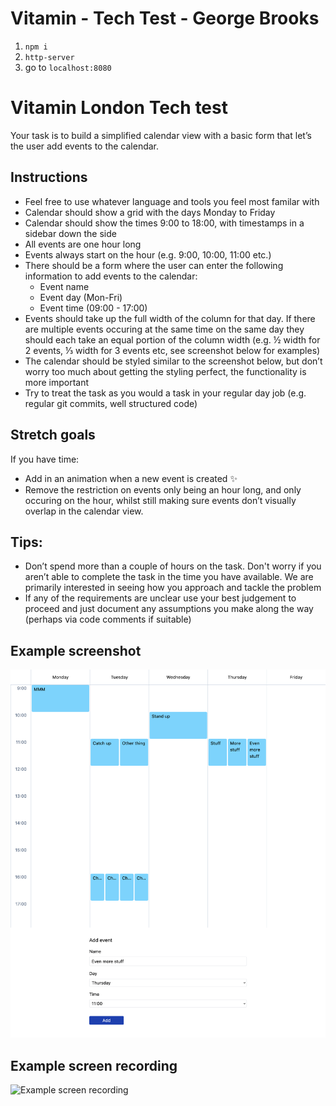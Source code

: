 # Vitamin - Tech Test - George Brooks 
1. `npm i`
2. `http-server`
3. go to `localhost:8080`
# Vitamin London Tech test

Your task is to build a simplified calendar view with a basic form that let’s the user add events to the calendar.

## Instructions

- Feel free to use whatever language and tools you feel most familar with
- Calendar should show a grid with the days Monday to Friday
- Calendar should show the times 9:00 to 18:00, with timestamps in a sidebar down the side
- All events are one hour long
- Events always start on the hour (e.g. 9:00, 10:00, 11:00 etc.)
- There should be a form where the user can enter the following information to add events to the calendar:
  - Event name
  - Event day (Mon-Fri)
  - Event time (09:00 - 17:00)
- Events should take up the full width of the column for that day. If there are multiple events occuring at the same time on the same day they should each take an equal portion of the column width (e.g. ½ width for 2 events, ⅓ width for 3 events etc, see screenshot below for examples)
- The calendar should be styled similar to the screenshot below, but don’t worry too much about getting the styling perfect, the functionality is more important
- Try to treat the task as you would a task in your regular day job (e.g. regular git commits, well structured code)

## Stretch goals

If you have time:

- Add in an animation when a new event is created ✨
- Remove the restriction on events only being an hour long, and only occuring on the hour, whilst still making sure events don’t visually overlap in the calendar view.

## Tips:

- Don’t spend more than a couple of hours on the task. Don't worry if you aren’t able to complete the task in the time you have available. We are primarily interested in seeing how you approach and tackle the problem
- If any of the requirements are unclear use your best judgement to proceed and just document any assumptions you make along the way (perhaps via code comments if suitable)

## Example screenshot

![Example screenshot](./example_screenshot.png)

## Example screen recording

![Example screen recording](./example_opt.gif)
